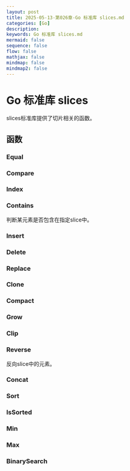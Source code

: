 ```yaml
---
layout: post
title: 2025-05-13-第026章-Go 标准库 slices.md
categories: [Go]
description: 
keywords: Go 标准库 slices.md
mermaid: false
sequence: false
flow: false
mathjax: false
mindmap: false
mindmap2: false
---
```

# Go 标准库 slices

slices标准库提供了切片相关的函数。



## 函数

### Equal



### Compare

### Index

### Contains

判断某元素是否包含在指定slice中。



### Insert

### Delete

### Replace

### Clone

### Compact

### Grow

### Clip

### Reverse

反向slice中的元素。



### Concat

### Sort

### IsSorted

### Min

### Max

### BinarySearch
